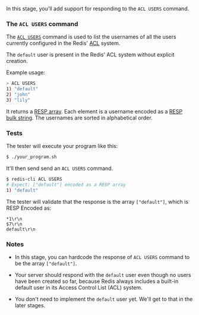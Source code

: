 In this stage, you'll add support for responding to the `ACL USERS` command.

### The `ACL USERS` command

The [`ACL USERS`](https://redis.io/docs/latest/commands/acl-users/) command is used to list the usernames of all the users currently configured in the Redis' [ACL](https://redis.io/docs/latest/operate/oss_and_stack/management/security/acl/) system.

The `default` user is present in the Redis' ACL system without explicit creation.

Example usage:

```bash
> ACL USERS
1) "default"
2) "john"
3) "lily"
```

It returns a [RESP array](https://redis.io/docs/latest/develop/reference/protocol-spec/#arrays). Each element is a username encoded as a [RESP bulk string](https://redis.io/docs/latest/develop/reference/protocol-spec/#bulk-strings). The usernames are sorted in alphabetical order.

### Tests

The tester will execute your program like this:

```bash
$ ./your_program.sh
```

It'll then send send an `ACL USERS` command.

```bash
$ redis-cli ACL USERS
# Expect: ["default"] encoded as a RESP array
1) "default"
```

The tester will validate that the response is the array `["default"]`, which is RESP Encoded as:

```
*1\r\n
$7\r\n
default\r\n
```

### Notes

- In this stage, you can hardcode the response of `ACL USERS` command to be the array `["default"]`.

- Your server should respond with the `default` user even though no users have been created so far, because Redis always includes a built-in default user in its Access Control List (ACL) system.

- You don't need to implement the `default` user yet. We'll get to that in the later stages.